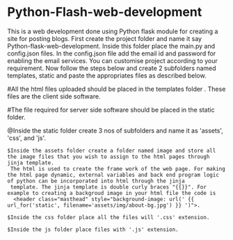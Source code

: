 # Python-Flash-web-development
This is a web development done using Python flask module for creating a site for posting blogs. First create the project folder and name it say Python-flask-web-development. Inside this folder place the main.py and config.json files. In the config.json file add the email id and password for enabling the email services. You can customise project according to your requirement. Now follow the steps below and create 2 subfolders named templates, static and paste the appropriates files as described below. 

#All the html files uploaded should be placed in the templates folder . These files are the client side software.

#The file required for server side software should be placed in the static folder.

  @Inside the static folder create 3 nos of subfolders and name it as 'assets', 'css', and 'js'.
  
    $Inside the assets folder create a folder named image and store all the image files that you wish to assign to the html pages through jinja template. 
     The html is used to create the frame work of the web page. For making the html page dynamic, external variables and back end program logic of python can be incorporated into html through the jinja
     template. The jinja template is double curly braces "{{}}". For example to creating a backgroud image in your html file the code is
      <header class="masthead" style="background-image: url(' {{ url_for('static', filename='assets/img/about-bg.jpg') }} ')">.
      
    $Inside the css folder place all the files will '.css' extension.
    
    $Inside the js folder place files with '.js' extension.
